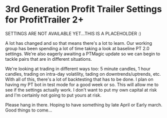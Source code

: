 # 3rd Generation Profit Trailer Settings for ProfitTrailer 2+
SETTINGS ARE NOT AVAILABLE YET...THIS IS A PLACEHOLDER :)

A lot has changed and so that means there's a lot to learn. Our working group has been spending a lot of time taking a look at baseline PT 2.0 settings. We're also eagerly awaiting a PTMagic update so we can begin to tackle pairs that are in different situations.

We're looking at trading in different ways too: 5 minute candles, 1 hour candles, trading on intra-day volatility, tading on downtrends/uptrends, etc. With all of this, there's a lot of backtesting that has to be done. I plan on having my PT bot in test mode for a good week or so. This will allow me to see if the settings actually work. I don't want to put my own capital at risk and I'm certainly not going to put yours at risk.

Please hang in there. Hoping to have something by late April or Early march. Good things to come...
